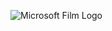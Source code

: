 ![Microsoft Film Logo](https://user-images.githubusercontent.com/32643842/113344095-a7d47800-92fe-11eb-9110-cc36d321ad09.png)
